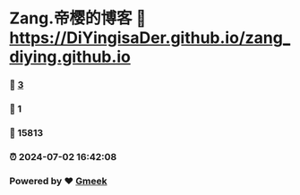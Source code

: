 # Zang.帝樱的博客 :link: https://DiYingisaDer.github.io/zang_diying.github.io 
### :page_facing_up: [3](https://DiYingisaDer.github.io/zang_diying.github.io/tag.html) 
### :speech_balloon: 1 
### :hibiscus: 15813 
### :alarm_clock: 2024-07-02 16:42:08 
### Powered by :heart: [Gmeek](https://github.com/Meekdai/Gmeek)
